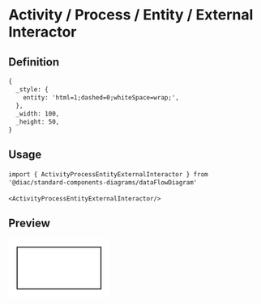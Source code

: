 # Activity / Process / Entity / External Interactor

## Definition

```
{
  _style: { 
    entity: 'html=1;dashed=0;whiteSpace=wrap;',
  },
  _width: 100,
  _height: 50,
}
```

## Usage

```
import { ActivityProcessEntityExternalInteractor } from '@diac/standard-components-diagrams/dataFlowDiagram'

<ActivityProcessEntityExternalInteractor/>
```

## Preview

<img src="./activity-process-entity-external-interactor.png" width="200"/>
